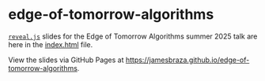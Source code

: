 # edge-of-tomorrow-algorithms

[`reveal.js`](https://github.com/hakimel/reveal.js)
slides for the Edge of Tomorrow Algorithms summer 2025 talk are here
in the [index.html](index.html) file.

View the slides via GitHub Pages at
<https://jamesbraza.github.io/edge-of-tomorrow-algorithms>.
